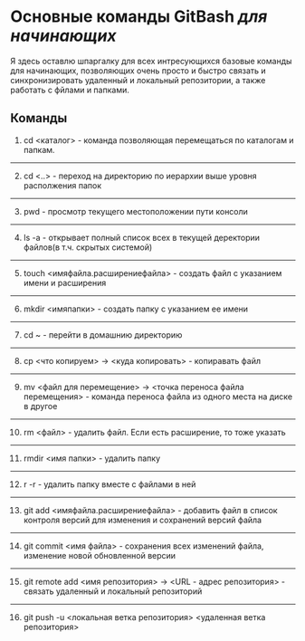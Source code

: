 # Основные команды GitBash *для начинающих*

Я здесь оставлю шпаргалку для всех интресующихся базовые команды для начинающих, позволяющих очень просто и быстро связать и синхронизировать удаленный и локальный репозитории, а также работать с фйлами и папками.

## Команды

1. cd <каталог> - команда позволяющая перемещаться по каталогам и папкам.
----
2. cd <..> - переход на директорию по иерархии выше уровня располжения папок 
----
3. pwd - просмотр текущего местоположении пути консоли
----
4. ls -a - открывает полный список всех в текущей деректории файлов(в т.ч. скрытых системой)
----
5. touch <имяфайла.расширениефайла> - создать файл с указанием имени и расширения
----
6. mkdir <имяпапки> - создать папку с указанием ее имени
----
7. cd ~ - перейти в домашнию директорию
----
8. cp <что копируем> -> <куда копировать> - копиравать файл
----
9. mv <файл для перемещение> -> <точка переноса файла перемещения> - команда переноса файла из одного места на диске в другое
----
10. rm <файл> - удалить файл. Если есть расширение, то тоже указать
----
11. rmdir <имя папки> - удалить папку
----
12. r -r - удалить папку вместе с файлами в ней 
----
13. git add <имяфайла.расширениефайла> - добавить файл в список контроля версий для изменения и сохранений версий файла
----
14. git commit <имя файла> - сохранения всех изменений файла, изменение новой обновленной версии
----
15. git remote add <имя репозитория> -> <URL - адрес репозитория> - связать удаленный и локальный репозиторий
----
16. git push -u <локальная ветка репозитория> <удаленная ветка репозитория>




